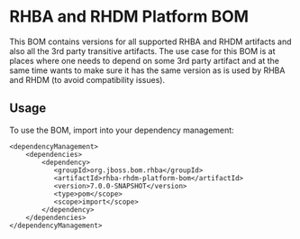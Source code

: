 RHBA and RHDM Platform BOM
=====================================
This BOM contains versions for all supported RHBA and RHDM artifacts and also all the 3rd party transitive artifacts.
The use case for this BOM is at places where one needs to depend on some 3rd party artifact and at the same time wants
to make sure it has the same version as is used by RHBA and RHDM (to avoid compatibility issues).
 
Usage
-----
 
To use the BOM, import into your dependency management:

    <dependencyManagement>
        <dependencies>
            <dependency>
               <groupId>org.jboss.bom.rhba</groupId>
               <artifactId>rhba-rhdm-platform-bom</artifactId>
               <version>7.0.0-SNAPSHOT</version>
               <type>pom</scope>
               <scope>import</scope>
            </dependency>
        </dependencies>
    </dependencyManagement>

